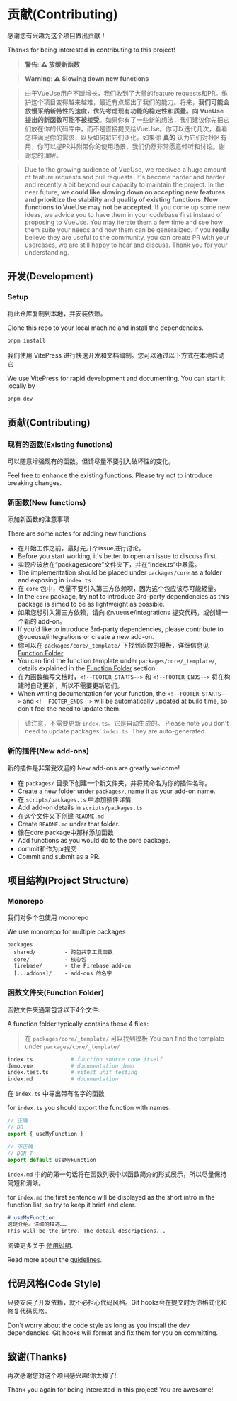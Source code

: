 # 贡献(Contributing)

感谢您有兴趣为这个项目做出贡献！

Thanks for being interested in contributing to this project!

> **警告**: **⚠️ 放缓新函数**

> **Warning**: **⚠️ Slowing down new functions**

>

> 由于VueUse用户不断增长，我们收到了大量的feature requests和PR。维护这个项目变得越来越难，最近有点超出了我们的能力。将来，**我们可能会放慢采纳新特性的速度，优先考虑现有功能的稳定性和质量。向 VueUse 提出的新函数可能不被接受**。如果你有了一些新的想法，我们建议你先把它们放在你的代码库中，而不是直接提交给VueUse。你可以迭代几次，看看怎样满足你的需求，以及如何将它们泛化。如果你 **真的** 认为它们对社区有用，你可以提PR并附带你的使用场景，我们仍然非常愿意倾听和讨论。谢谢您的理解。

> Due to the growing audience of VueUse, we received a huge amount of feature requests and pull requests. It's become harder and harder and recently a bit beyond our capacity to maintain the project. In the near future, **we could like slowing down on accepting new features and prioritize the stability and quality of existing functions. New functions to VueUse may not be accepted**. If you come up some new ideas, we advice you to have them in your codebase first instead of proposing to VueUse. You may iterate them a few time and see how them suite your needs and how them can be generalized. If you **really** believe they are useful to the community, you can create PR with your usercases, we are still happy to hear and discuss. Thank you for your understanding.

## 开发(Development)

### Setup

将此仓库复制到本地，并安装依赖。

Clone this repo to your local machine and install the dependencies.

```bash
pnpm install
```

我们使用 VitePress 进行快速开发和文档编制。您可以通过以下方式在本地启动它

We use VitePress for rapid development and documenting. You can start it locally by

```bash
pnpm dev
```

## 贡献(Contributing)

### 现有的函数(Existing functions)

可以随意增强现有的函数。但请尽量不要引入破坏性的变化。

Feel free to enhance the existing functions. Please try not to introduce breaking changes.

### 新函数(New functions)

添加新函数的注意事项

There are some notes for adding new functions

- 在开始工作之前，最好先开个issue进行讨论。
- Before you start working, it's better to open an issue to discuss first.
- 实现应该放在“packages/core”文件夹下，并在“index.ts”中暴露。
- The implementation should be placed under `packages/core` as a folder and exposing in `index.ts`
- 在 `core` 包中，尽量不要引入第三方依赖项，因为这个包应该尽可能轻量。
- In the `core` package, try not to introduce 3rd-party dependencies as this package is aimed to be as lightweight as possible.
- 如果您想引入第三方依赖，请向 @vueuse/integrations 提交代码，或创建一个新的 add-on。
- If you'd like to introduce 3rd-party dependencies, please contribute to @vueuse/integrations or create a new add-on.
- 你可以在 `packages/core/_template/` 下找到函数的模板，详细信息见 [Function Folder](#function-folder) 
- You can find the function template under `packages/core/_template/`, details explained in the [Function Folder](#function-folder) section.
- 在为函数编写文档时，`<!--FOOTER_STARTS-->` 和 `<!--FOOTER_ENDS-->` 将在构建时自动更新，所以不需要更新它们。
- When writing documentation for your function, the `<!--FOOTER_STARTS-->` and `<!--FOOTER_ENDS-->` will be automatically updated at build time, so don't feel the need to update them.

> 请注意，不需要更新 `index.ts`。它是自动生成的。
> Please note you don't need to update packages' `index.ts`. They are auto-generated.

### 新的插件(New add-ons)

新的插件是非常受欢迎的
New add-ons are greatly welcome!
- 在 `packages/` 目录下创建一个新文件夹，并将其命名为你的插件名称。
- Create a new folder under `packages/`, name it as your add-on name. 
- 在 `scripts/packages.ts` 中添加插件详情
- Add add-on details in `scripts/packages.ts`
- 在这个文件夹下创建 `README.md` 
- Create `README.md` under that folder.
- 像在core package中那样添加函数
- Add functions as you would do to the core package.
- commit和作为pr提交
- Commit and submit as a PR.

## 项目结构(Project Structure)

### Monorepo

我们对多个包使用 monorepo

We use monorepo for multiple packages

```
packages
  shared/         - 跨包共享工具函数
  core/           - 核心包
  firebase/       - the Firebase add-on
  [...addons]/    - add-ons 的名字
```

### 函数文件夹(Function Folder)

函数文件夹通常包含以下4个文件:

A function folder typically contains these 4 files:

> 在 `packages/core/_template/` 可以找到模板
> You can find the template under `packages/core/_template/`

```bash
index.ts            # function source code itself
demo.vue            # documentation demo
index.test.ts       # vitest unit testing
index.md            # documentation
```
在 `index.ts` 中导出带有名字的函数

for `index.ts` you should export the function with names.

```ts
// 正确
// DO
export { useMyFunction }

// 不正确
// DON'T
export default useMyFunction
```
 `index.md` 中的的第一句话将在函数列表中以函数简介的形式展示，所以尽量保持简短和清晰。

for `index.md` the first sentence will be displayed as the short intro in the function list, so try to keep it brief and clear.

```md
# useMyFunction
这是介绍。详细的描述……
This will be the intro. The detail descriptions...
```

阅读更多关于 [使用说明](https://vueuse.org/guidelines).

Read more about the [guidelines](https://vueuse.org/guidelines).

## 代码风格(Code Style)

只要安装了开发依赖，就不必担心代码风格。Git hooks会在提交时为你格式化和修复代码风格。

Don't worry about the code style as long as you install the dev dependencies. Git hooks will format and fix them for you on committing.

## 致谢(Thanks)

再次感谢您对这个项目感兴趣!你太棒了!

Thank you again for being interested in this project! You are awesome!

